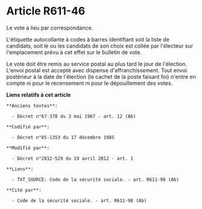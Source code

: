 # Article R611-46

Le vote a lieu par correspondance.

L'étiquette autocollante à codes à barres identifiant soit la liste de candidats, soit le ou les candidats de son choix est
collée par l'électeur sur l'emplacement prévu à cet effet sur le bulletin de vote.

Le vote doit être remis au service postal au plus tard le jour de l'élection. L'envoi postal est accepté avec dispense
d'affranchissement. Tout envoi postérieur à la date de l'élection (le cachet de la poste faisant foi) n'entre en compte ni
pour le recensement ni pour le dépouillement des votes.

**Liens relatifs à cet article**

	**Anciens textes**:

	  - Décret n°67-378 du 3 mai 1967 - art. 12 (Ab)

	**Codifié par**:

	  - Décret n°85-1353 du 17 décembre 1985

	**Modifié par**:

	  - Décret n°2012-529 du 19 avril 2012 - art. 1

	**Liens**:

	  - TXT_SOURCE: Code de la sécurité sociale. - art. R611-98 (Ab)

	**Cité par**:

	  - Code de la sécurité sociale. - art. R611-98 (Ab)
